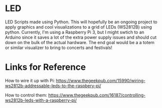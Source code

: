 # LED
LED Scripts made using Python. This will hopefully be an ongoing project to apply graphics and cool visualizations to a grid of LEDs (WS2812B) using python. Currently, I'm using a Raspberry Pi 3, but I might swtich to an Arduino since it saves a lot of the extra power supply issues and should cut down on the bulk of the actual hardware. The end goal would be a a totem or similar visualizer to bring to concerts and festivals!

# Links for Reference 
How to wire it up with Pi:
  https://www.thegeekpub.com/15990/wiring-ws2812b-addressable-leds-to-the-raspbery-pi/
  
How to control them:
  https://www.thegeekpub.com/16187/controlling-ws2812b-leds-with-a-raspberry-pi/
  
